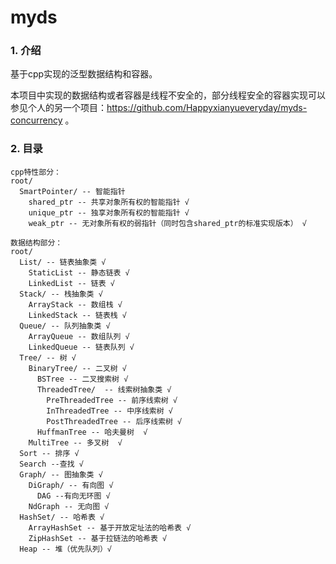 # myds

### 1. 介绍

基于cpp实现的泛型数据结构和容器。

本项目中实现的数据结构或者容器是线程不安全的，部分线程安全的容器实现可以参见个人的另一个项目：https://github.com/Happyxianyueveryday/myds-concurrency 。

### 2. 目录

```
cpp特性部分：
root/
  SmartPointer/ -- 智能指针
    shared_ptr -- 共享对象所有权的智能指针 √
    unique_ptr -- 独享对象所有权的智能指针 √
    weak_ptr -- 无对象所有权的弱指针（同时包含shared_ptr的标准实现版本） √

数据结构部分：
root/ 
  List/ -- 链表抽象类 √
    StaticList -- 静态链表 √
    LinkedList -- 链表 √
  Stack/ -- 栈抽象类 √
    ArrayStack -- 数组栈 √ 
    LinkedStack -- 链表栈 √
  Queue/ -- 队列抽象类 √ 
    ArrayQueue -- 数组队列 √
    LinkedQueue -- 链表队列 √
  Tree/ -- 树 √
    BinaryTree/ -- 二叉树 √
      BSTree -- 二叉搜索树 √
      ThreadedTree/  -- 线索树抽象类 √
        PreThreadedTree -- 前序线索树 √
        InThreadedTree -- 中序线索树 √
        PostThreadedTree -- 后序线索树 √
      HuffmanTree -- 哈夫曼树  √
    MultiTree -- 多叉树  √
  Sort -- 排序 √
  Search --查找 √
  Graph/ -- 图抽象类 √
    DiGraph/ -- 有向图 √
      DAG --有向无环图 √
    NdGraph -- 无向图 √
  HashSet/ -- 哈希表 √
    ArrayHashSet -- 基于开放定址法的哈希表 √
    ZipHashSet -- 基于拉链法的哈希表 √
  Heap -- 堆（优先队列）√
```
